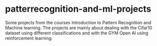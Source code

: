 # patterrecognition-and-ml-projects
Some projects from the courses Introduction to Pattern Recognition and Machine learning.  The projects are mainly about dealing with the Cifar10 dataset using different classifications and with the GYM Open AI using reinforcement learning.
